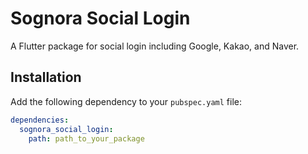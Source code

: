 # Sognora Social Login

A Flutter package for social login including Google, Kakao, and Naver.

## Installation

Add the following dependency to your `pubspec.yaml` file:

```yaml
dependencies:
  sognora_social_login:
    path: path_to_your_package
